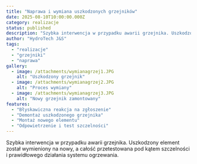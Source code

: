 ```yaml
---
title: "Naprawa i wymiana uszkodzonych grzejników"
date: 2025-08-10T10:00:00.000Z
category: realizacje
status: published
description: "Szybka interwencja w przypadku awarii grzejnika. Uszkodzony element został wymieniony na nowy, a całość przetestowana pod kątem szczelności i prawidłowego działania systemu ogrzewania."
author: "HydroTech J&S"
tags:
  - "realizacje"
  - "grzejniki"
  - "naprawa"
gallery:
  - image: /attachments/wymianagrzej1.JPG
    alt: "Uszkodzony grzejnik"
  - image: /attachments/wymianagrzej2.JPG
    alt: "Proces wymiany"
  - image: /attachments/wymianagrzej3.JPG
    alt: "Nowy grzejnik zamontowany"
features:
  - "Błyskawiczna reakcja na zgłoszenie"
  - "Demontaż uszkodzonego grzejnika"
  - "Montaż nowego elementu"
  - "Odpowietrzenie i test szczelności"
---
```


Szybka interwencja w przypadku awarii grzejnika. Uszkodzony element został wymieniony na nowy, a całość przetestowana pod kątem szczelności i prawidłowego działania systemu ogrzewania.

